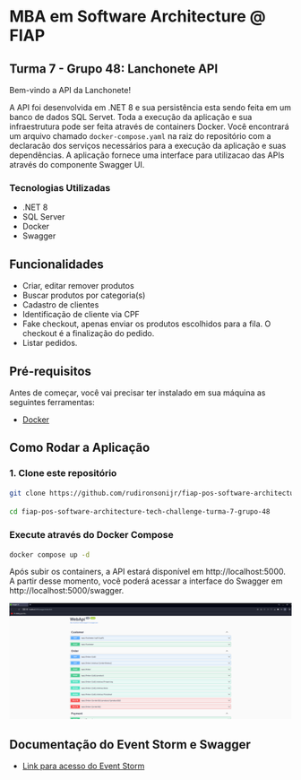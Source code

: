 # MBA em Software Architecture @ FIAP

## Turma 7 - Grupo 48: Lanchonete API

Bem-vindo a API da Lanchonete! 

A API foi desenvolvida em .NET 8 e sua persistência esta sendo feita em um banco de dados SQL Servet. 
Toda a execução da aplicação e sua infraestrutura pode ser feita através de containers Docker. Você encontrará um arquivo chamado ``docker-compose.yaml`` na raiz do repositório com a declaracão dos serviços necessários para a execução da aplicação e suas dependências. 
A aplicação fornece uma interface para utilizacao das APIs através do componente Swagger UI.

### Tecnologias Utilizadas

- .NET 8
- SQL Server
- Docker
- Swagger

## Funcionalidades

- Criar, editar remover produtos
- Buscar produtos por categoria(s)
- Cadastro de clientes
- Identificação de cliente via CPF
- Fake checkout, apenas enviar os produtos escolhidos para a fila. O checkout é a finalização do pedido.
- Listar pedidos.

## Pré-requisitos

Antes de começar, você vai precisar ter instalado em sua máquina as seguintes ferramentas:

- [Docker](https://www.docker.com/get-started)

## Como Rodar a Aplicação

### 1. Clone este repositório

```bash
git clone https://github.com/rudironsonijr/fiap-pos-software-architecture-tech-challenge-turma-7-grupo-48.git

cd fiap-pos-software-architecture-tech-challenge-turma-7-grupo-48
```

### Execute através do Docker Compose

```bash
docker compose up -d
```

Após subir os containers, a API estará disponível em http://localhost:5000. 
A partir desse momento, você poderá acessar a interface do Swagger em http://localhost:5000/swagger.

![Swagger](swagger.png)

## Documentação do Event Storm e Swagger
- [Link para acesso do Event Storm](https://miro.com/app/board/uXjVKU1AvvI=/?share_link_id=847516420738)

